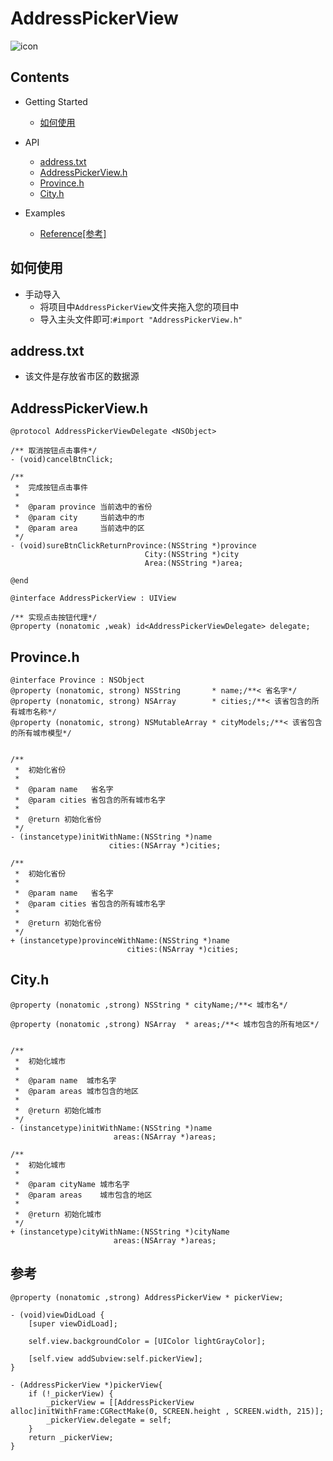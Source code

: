 # AddressPickerView

![icon](https://raw.githubusercontent.com/JonHory/AddressPickerView/master/a1.png)


## Contents
* Getting Started
    * [如何使用](#如何使用)
* API
    * [address.txt](#address.txt)
    * [AddressPickerView.h](#AddressPickerView.h)
    * [Province.h](#Province.h)
    * [City.h](#City.h)
    
* Examples
    * [Reference[参考]](#参考)

## <a id="如何使用"></a>如何使用
* 手动导入
    * 将项目中`AddressPickerView`文件夹拖入您的项目中
    * 导入主头文件即可:`#import "AddressPickerView.h"`

## <a id="address.txt"></a>address.txt
* 该文件是存放省市区的数据源

## <a id="AddressPickerView.h"></a>AddressPickerView.h
    @protocol AddressPickerViewDelegate <NSObject>

    /** 取消按钮点击事件*/
    - (void)cancelBtnClick;

    /**
     *  完成按钮点击事件
     *
     *  @param province 当前选中的省份
     *  @param city     当前选中的市
     *  @param area     当前选中的区
     */
    - (void)sureBtnClickReturnProvince:(NSString *)province
                                  City:(NSString *)city
                                  Area:(NSString *)area;

    @end

    @interface AddressPickerView : UIView

    /** 实现点击按钮代理*/
    @property (nonatomic ,weak) id<AddressPickerViewDelegate> delegate;



## <a id="Province.h"></a>Province.h
    @interface Province : NSObject
    @property (nonatomic, strong) NSString       * name;/**< 省名字*/
    @property (nonatomic, strong) NSArray        * cities;/**< 该省包含的所有城市名称*/
    @property (nonatomic, strong) NSMutableArray * cityModels;/**< 该省包含的所有城市模型*/


    /**
     *  初始化省份
     *
     *  @param name   省名字
     *  @param cities 省包含的所有城市名字
     *
     *  @return 初始化省份
     */
    - (instancetype)initWithName:(NSString *)name
                          cities:(NSArray *)cities;

    /**
     *  初始化省份
     *
     *  @param name   省名字
     *  @param cities 省包含的所有城市名字
     *
     *  @return 初始化省份
     */
    + (instancetype)provinceWithName:(NSString *)name
                              cities:(NSArray *)cities;

## <a id="City.h"></a>City.h
    @property (nonatomic ,strong) NSString * cityName;/**< 城市名*/

    @property (nonatomic ,strong) NSArray  * areas;/**< 城市包含的所有地区*/


    /**
     *  初始化城市
     *
     *  @param name  城市名字
     *  @param areas 城市包含的地区
     *
     *  @return 初始化城市
     */
    - (instancetype)initWithName:(NSString *)name
                           areas:(NSArray *)areas;

    /**
     *  初始化城市
     *
     *  @param cityName 城市名字
     *  @param areas    城市包含的地区
     *
     *  @return 初始化城市
     */
    + (instancetype)cityWithName:(NSString *)cityName
                           areas:(NSArray *)areas;


## <a id="参考"></a>参考

    @property (nonatomic ,strong) AddressPickerView * pickerView;
    
    - (void)viewDidLoad {
        [super viewDidLoad];

        self.view.backgroundColor = [UIColor lightGrayColor];
    
        [self.view addSubview:self.pickerView];
    }
    
    - (AddressPickerView *)pickerView{
        if (!_pickerView) {
            _pickerView = [[AddressPickerView alloc]initWithFrame:CGRectMake(0, SCREEN.height , SCREEN.width, 215)];
            _pickerView.delegate = self;
        }
        return _pickerView;
    }